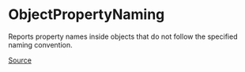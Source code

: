 # ObjectPropertyNaming

Reports property names inside objects that do not follow the specified naming convention.


[Source](https://detekt.dev/docs/rules/naming#objectpropertynaming)
